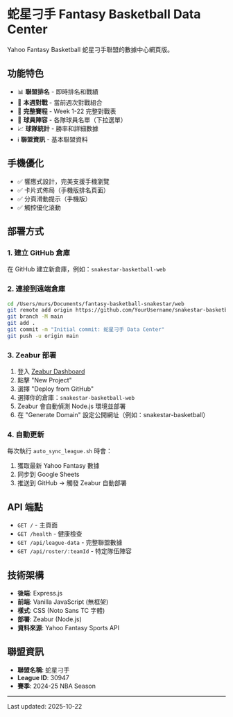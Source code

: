 # 蛇星刁手 Fantasy Basketball Data Center

Yahoo Fantasy Basketball 蛇星刁手聯盟的數據中心網頁版。

## 功能特色

- 📊 **聯盟排名** - 即時排名和戰績
- 🏀 **本週對戰** - 當前週次對戰組合
- 📅 **完整賽程** - Week 1-22 完整對戰表
- 👥 **球員陣容** - 各隊球員名單（下拉選單）
- 📈 **球隊統計** - 勝率和詳細數據
- ℹ️ **聯盟資訊** - 基本聯盟資料

## 手機優化

- ✅ 響應式設計，完美支援手機瀏覽
- ✅ 卡片式佈局（手機版排名頁面）
- ✅ 分頁滑動提示（手機版）
- ✅ 觸控優化滾動

## 部署方式

### 1. 建立 GitHub 倉庫

在 GitHub 建立新倉庫，例如：`snakestar-basketball-web`

### 2. 連接到遠端倉庫

```bash
cd /Users/murs/Documents/fantasy-basketball-snakestar/web
git remote add origin https://github.com/YourUsername/snakestar-basketball-web.git
git branch -M main
git add .
git commit -m "Initial commit: 蛇星刁手 Data Center"
git push -u origin main
```

### 3. Zeabur 部署

1. 登入 [Zeabur Dashboard](https://dash.zeabur.com)
2. 點擊 "New Project"
3. 選擇 "Deploy from GitHub"
4. 選擇你的倉庫：`snakestar-basketball-web`
5. Zeabur 會自動偵測 Node.js 環境並部署
6. 在 "Generate Domain" 設定公開網址（例如：snakestar-basketball）

### 4. 自動更新

每次執行 `auto_sync_league.sh` 時會：
1. 獲取最新 Yahoo Fantasy 數據
2. 同步到 Google Sheets
3. 推送到 GitHub → 觸發 Zeabur 自動部署

## API 端點

- `GET /` - 主頁面
- `GET /health` - 健康檢查
- `GET /api/league-data` - 完整聯盟數據
- `GET /api/roster/:teamId` - 特定隊伍陣容

## 技術架構

- **後端**: Express.js
- **前端**: Vanilla JavaScript (無框架)
- **樣式**: CSS (Noto Sans TC 字體)
- **部署**: Zeabur (Node.js)
- **資料來源**: Yahoo Fantasy Sports API

## 聯盟資訊

- **聯盟名稱**: 蛇星刁手
- **League ID**: 30947
- **賽季**: 2024-25 NBA Season

---

Last updated: 2025-10-22

